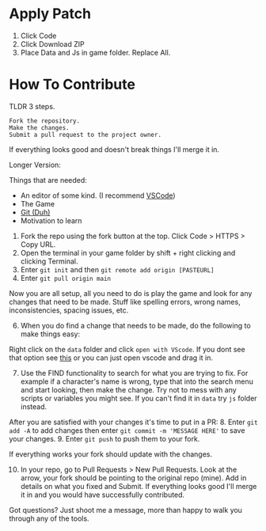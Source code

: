 # Apply Patch
1. Click Code
2. Click Download ZIP
3. Place Data and Js in game folder. Replace All.
   
# How To Contribute
TLDR 3 steps.

    Fork the repository.
    Make the changes.
    Submit a pull request to the project owner.

If everything looks good and doesn't break things I'll merge it in.

Longer Version:

Things that are needed:
* An editor of some kind. (I recommend [VSCode](https://code.visualstudio.com/))
* The Game
* [Git (Duh)](https://git-scm.com/downloads)
* Motivation to learn

1. Fork the repo using the fork button at the top. Click Code > HTTPS > Copy URL.
2. Open the terminal in your game folder by shift + right clicking and clicking Terminal.
3. Enter `git init` and then `git remote add origin [PASTEURL]`
4. Enter `git pull origin main`

Now you are all setup, all you need to do is play the game and look for any changes that need to be made. Stuff like spelling errors, wrong names, inconsistencies, spacing issues, etc.

6. When you do find a change that needs to be made, do the following to make things easy:

Right click on the `data` folder and click `open with VScode`. If you dont see that option see [this](https://dev.to/matheusgomes062/how-to-open-your-files-with-vs-code-from-the-context-menu-on-windows-5fi9) or you can just open vscode and drag it in.
   
7. Use the FIND functionality to search for what you are trying to fix. For example if a character's name is wrong, type that into the search menu and start looking, then make the change. Try not to mess with any scripts or variables you might see. If you can't find it in `data` try `js` folder instead.

After you are satisfied with your changes it's time to put in a PR:
8. Enter `git add -A` to add changes then enter `git commit -m 'MESSAGE HERE'` to save your changes.
9. Enter `git push` to push them to your fork.
   
If everything works your fork should update with the changes.
    
10. In your repo, go to Pull Requests > New Pull Requests. Look at the arrow, your fork should be pointing to the original repo (mine). Add in details on what you fixed and Submit. If everything looks good I'll merge it in and you would have successfully contributed.

Got questions? Just shoot me a message, more than happy to walk you through any of the tools.
